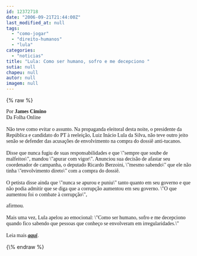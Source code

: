```yaml
---
id: 12372718
date: "2006-09-21T21:44:00Z"
last_modified_at: null
tags:
  - "como-jogar"
  - "direito-humanos"
  - "lula"
categories:
  - "noticias"
title: "Lula: Como ser humano, sofro e me decepciono "
sutia: null
chapeu: null
autor: null
imagem: null
---
```

{\% raw %}
<p><FONT face=Verdana>Por </FONT><FONT face=Verdana><STRONG>James Cimino<BR></STRONG>Da Folha Online<BR><BR>Não teve como evitar o assunto. Na propaganda eleitoral desta noite, o presidente da República e candidato do PT à reeleição, Luiz Inácio Lula da Silva, não teve outro jeito senão se defender das acusações de envolvimento na compra do dossiê anti-tucanos.<BR><BR>Disse que nunca fugiu de suas responsabilidades e que \"sempre que soube de malfeitos\", mandou \"apurar com vigor\". Anunciou sua decisão de afastar seu coordenador de campanha, o deputado Ricardo Berzoini, \"mesmo sabendo\" que ele não tinha \"envolvimento direto\" com a compra do dossiê.<BR><BR>O petista disse ainda que \"nunca se apurou e puniu\" tanto quanto em seu governo e que não podia admitir que se diga que a corrupção aumentou em seu governo. \"O que aumentou foi o combate à corrupção\",</p>
<p> afirmou.<BR><BR>Mais uma vez, Lula apelou ao emocional: \"Como ser humano, sofro e me decepciono quando fico sabendo que pessoas que conheço se envolveram em irregularidades.\"<BR><BR>Leia mais <A href=\"https://www1.folha.uol.com.br/folha/brasil/ult96u83612.shtml\" target=_blank><EM><STRONG>aqui</STRONG></EM></A>. </FONT> </p>
{\% endraw %}